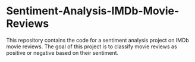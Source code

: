 # Sentiment-Analysis-IMDb-Movie-Reviews
This repository contains the code for a sentiment analysis project on IMDb movie reviews. The goal of this project is to classify movie reviews as positive or negative based on their sentiment.

